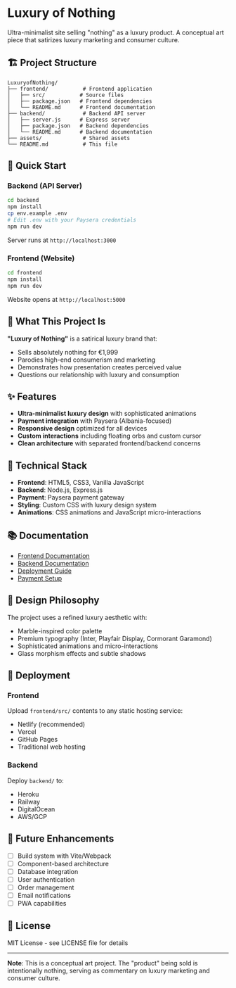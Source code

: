 # Luxury of Nothing

Ultra-minimalist site selling "nothing" as a luxury product. A conceptual art piece that satirizes luxury marketing and consumer culture.

## 🏗️ Project Structure

```
LuxuryofNothing/
├── frontend/           # Frontend application
│   ├── src/           # Source files
│   ├── package.json   # Frontend dependencies
│   └── README.md      # Frontend documentation
├── backend/            # Backend API server
│   ├── server.js      # Express server
│   ├── package.json   # Backend dependencies
│   └── README.md      # Backend documentation
├── assets/             # Shared assets
└── README.md           # This file
```

## 🚀 Quick Start

### Backend (API Server)
```bash
cd backend
npm install
cp env.example .env
# Edit .env with your Paysera credentials
npm run dev
```
Server runs at `http://localhost:3000`

### Frontend (Website)
```bash
cd frontend
npm install
npm run dev
```
Website opens at `http://localhost:5000`

## 🎯 What This Project Is

**"Luxury of Nothing"** is a satirical luxury brand that:
- Sells absolutely nothing for €1,999
- Parodies high-end consumerism and marketing
- Demonstrates how presentation creates perceived value
- Questions our relationship with luxury and consumption

## ✨ Features

- **Ultra-minimalist luxury design** with sophisticated animations
- **Payment integration** with Paysera (Albania-focused)
- **Responsive design** optimized for all devices
- **Custom interactions** including floating orbs and custom cursor
- **Clean architecture** with separated frontend/backend concerns

## 🔧 Technical Stack

- **Frontend**: HTML5, CSS3, Vanilla JavaScript
- **Backend**: Node.js, Express.js
- **Payment**: Paysera payment gateway
- **Styling**: Custom CSS with luxury design system
- **Animations**: CSS animations and JavaScript micro-interactions

## 📚 Documentation

- [Frontend Documentation](./frontend/README.md)
- [Backend Documentation](./backend/README.md)
- [Deployment Guide](./DEPLOYMENT_GUIDE.md)
- [Payment Setup](./STRIPE_SETUP.md)

## 🌟 Design Philosophy

The project uses a refined luxury aesthetic with:
- Marble-inspired color palette
- Premium typography (Inter, Playfair Display, Cormorant Garamond)
- Sophisticated animations and micro-interactions
- Glass morphism effects and subtle shadows

## 🚀 Deployment

### Frontend
Upload `frontend/src/` contents to any static hosting service:
- Netlify (recommended)
- Vercel
- GitHub Pages
- Traditional web hosting

### Backend
Deploy `backend/` to:
- Heroku
- Railway
- DigitalOcean
- AWS/GCP

## 🔮 Future Enhancements

- [ ] Build system with Vite/Webpack
- [ ] Component-based architecture
- [ ] Database integration
- [ ] User authentication
- [ ] Order management
- [ ] Email notifications
- [ ] PWA capabilities

## 📄 License

MIT License - see LICENSE file for details

---

**Note**: This is a conceptual art project. The "product" being sold is intentionally nothing, serving as commentary on luxury marketing and consumer culture.